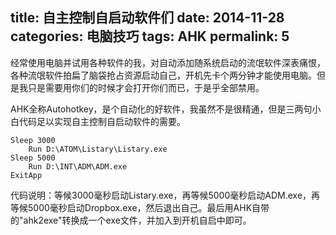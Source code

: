 title: 自主控制自启动软件们
date: 2014-11-28
categories: 电脑技巧
tags: AHK
permalink: 5
---

经常使用电脑并试用各种软件的我，对自动添加随系统启动的流氓软件深表痛恨，各种流氓软件拍扁了脑袋抢占资源启动自己，开机先卡个两分钟才能使用电脑。但是我只是需要用你们的时候才会打开你们而已，于是乎全部禁用。

AHK全称Autohotkey，是个自动化的好软件，我虽然不是很精通，但是三两句小白代码足以实现自主控制自启动软件的需要。

```
Sleep 3000
	Run D:\ATOM\Listary\Listary.exe
Sleep 5000
	Run D:\INT\ADM\ADM.exe
ExitApp
```

代码说明：等候3000毫秒启动Listary.exe，再等候5000毫秒启动ADM.exe，再等候5000毫秒启动Dropbox.exe，然后退出自己。最后用AHK自带的"ahk2exe"转换成一个exe文件，并加入到开机自启中即可。